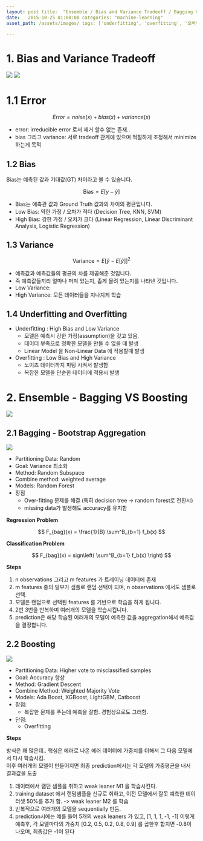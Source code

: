 ```yaml
---
layout: post title:  "Ensemble / Bias and Variance Tradeoff / Bagging VS Boosting"
date:   2015-10-25 01:00:00 categories: "machine-learning"
asset_path: /assets/images/ tags: ['underfitting', 'overfitting', '오버피팅']

---
```


# 1. Bias and Variance Tradeoff

<img src="{{ page.asset_path }}underfit_right_overfit.png" class="img-responsive img-rounded img-fluid center">

<img src="{{ page.asset_path }}bias_variance_tradeoff.jpeg" class="img-responsive img-rounded img-fluid center">

# 1.1 Error

$$ Error = noise(x) + bias(x) + variance(x) $$

- error: irreducible error 로서 제거 할수 없는 존재..
- bias 그리고 variance: 서로 tradeoff 관계에 있으며 적절하게 조정해서 minimize 하는게 목적

## 1.2 Bias

Bias는 예측된 값과 기대값(GT) 차이라고 볼 수 있습니다.

$$ \text{Bias} = E[y - \hat{y}] $$

- Bias는 예측관 값과 Ground Truth 값과의 차이의 평균입니다.
- Low Bias: 약한 가정 / 오차가 적다 (Decision Tree, KNN, SVM)
- High Bias: 강한 가정 / 오차가 크다 (Linear Regression, Linear Discriminant Analysis, Logistic Regression)

## 1.3 Variance

$$ \text{Variance} = E \left[ \hat{y} - E[\hat{y}] \right]^2 $$

- 예측값과 예측값들의 평균의 차를 제곱해준 것입니다.
- 즉 예측값들끼리 얼마나 퍼져 있는지, 좁게 몰려 있는지를 나타낸 것입니다.
- Low Variance:
- High Variance: 모든 데이터들을 지나치게 학습

## 1.4 Underfitting and Overfitting

- Underfitting : High Bias and Low Variance
    - 모델은 예측시 강한 가정(assumption)을 갖고 있음.
    - 데이터 부족으로 정확한 모델을 만들 수 없을 때 발생
    - Linear Model 을 Non-Linear Data 에 적용할때 발생
- Overfitting : Low Bias and High Variance
    - 노이즈 데이터까지 피팅 시켜서 발생함
    - 복잡한 모델을 단순한 데이터에 적용시 발생

# 2. Ensemble - Bagging VS Boosting

<img src="{{ page.asset_path }}ensemble_methods.png" class="img-responsive img-rounded img-fluid center">

## 2.1 Bagging - Bootstrap Aggregation

<img src="{{ page.asset_path }}bagging_in_detail.jpeg" class="img-responsive img-rounded img-fluid center">

- Partitioning Data: Random
- Goal: Variance 최소화
- Method: Random Subspace
- Combine method: weighted average
- Models: Random Forest
- 장점
    - Over-fitting 문제를 해결 (특히 decision tree -> random forest로 전환시)
    - missing data가 발생해도 accuracy를 유지함

**Regression Problem**

$$ F_{bag}(x) = \frac{1}{B} \sum^B_{b=1} f_b(x) $$

**Classification Problem**

$$ F_{bag}(x) = sign\left( \sum^B_{b=1} f_b(x) \right)  $$

**Steps**

1. n observations 그리고 m features 가 트레이닝 데이터에 존재
2. m features 중의 일부가 샘플로 랜덤 선택이 되며, n observations 에서도 샘플로 선택.
3. 모델은 랜덤으로 선택된 features 를 기반으로 학습을 하게 됩니다.
4. 2번 3번을 반복하며 여러개의 모델을 학습시킵니다.
5. prediction은 해당 학습된 여러개의 모델이 예측한 값을 aggregation해서 예측값을 결정합니다.

## 2.2 Boosting

<img src="{{ page.asset_path }}boosted_trees_process.png" class="img-responsive img-rounded img-fluid center">

- Partitioning Data: Higher vote to misclassified samples
- Goal: Accuracy 향상
- Method: Gradient Descent
- Combine Method: Weighted Majority Vote
- Models: Ada Boost, XGBoost, LightGBM, Catboost
- 장점:
  - 복잡한 문제를 푸는데 예측을 잘함. 경험상으로도 그러함. 
- 단점:
    - Overfitting

**Steps**

방식은 꽤 많은데.. 핵심은 에러로 나온 에러 데이터에 가중치를 더해서 그 다음 모델에서 다시 학습시킴. <br>
이후 여러개의 모델이 만들어지면 최종 prediction에서는 각 모델의 가중평균을 내서 결과값을 도출

1. 데이터에서 램던 샘플을 취하고 weak leaner M1 을 학습시킨다.
2. training dataset 에서 랜덤샘플을 신규로 취하고, 이전 모델에서 잘못 예측한 데이터셋 50%를 추가 함. -> weak leaner M2 를 학습
3. 반복적으로 여러개의 모델을 sequentially 만듬. 
4. prediction시에는 예를 들어 5개의 weak leaners 가 있고, [1, 1, 1, -1, -1] 이렇게 예측후, 각 모델마다의 가중치 [0.2, 0.5, 0.2, 0.8, 0.9] 를 곱한후 합치면 -0.8이 나오며, 최종값은 -1이 된다
